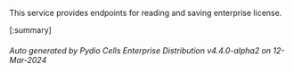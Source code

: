 






This service provides endpoints for reading and saving enterprise license.

[:summary]

###### Auto generated by Pydio Cells Enterprise Distribution v4.4.0-alpha2 on 12-Mar-2024
